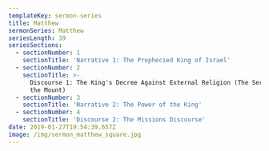 ```yaml
---
templateKey: sermon-series
title: Matthew
sermonSeries: Matthew
seriesLength: 39
seriesSections:
  - sectionNumber: 1
    sectionTitle: 'Narrative 1: The Prophecied King of Israel'
  - sectionNumber: 2
    sectionTitle: >-
      Discourse 1: The King's Decree Against External Religion (The Sermon on
      the Mount)
  - sectionNumber: 3
    sectionTitle: 'Narrative 2: The Power of the King'
  - sectionNumber: 4
    sectionTitle: 'Discourse 2: The Missions Discourse'
date: 2019-01-27T19:54:39.657Z
image: /img/sermon_matthew_square.jpg
---
```



